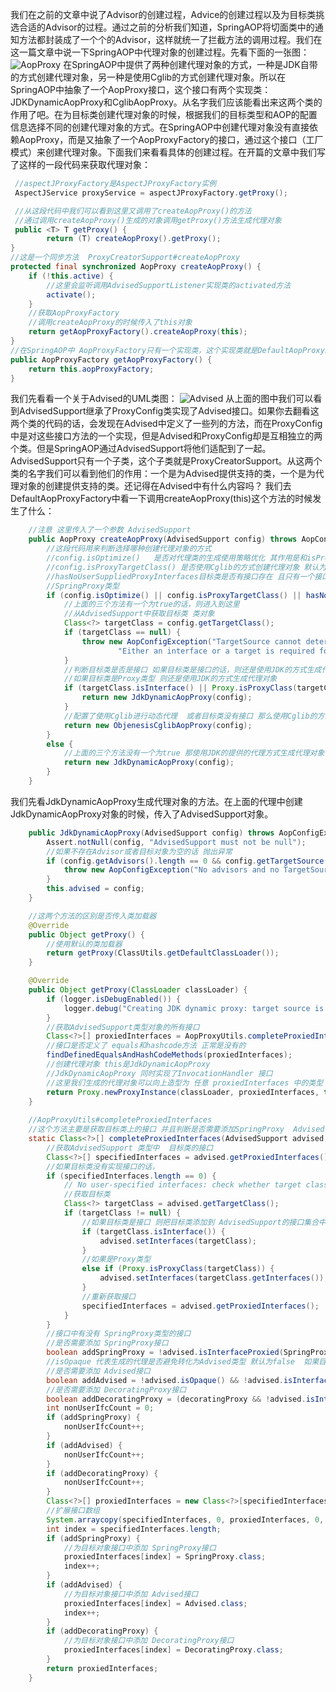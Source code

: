 我们在之前的文章中说了Advisor的创建过程，Advice的创建过程以及为目标类挑选合适的Advisor的过程。通过之前的分析我们知道，SpringAOP将切面类中的通知方法都封装成了一个个的Advisor，这样就统一了拦截方法的调用过程。我们在这一篇文章中说一下SpringAOP中代理对象的创建过程。先看下面的一张图：
![AopProxy](https://img-blog.csdn.net/20180330221910312?watermark/2/text/aHR0cHM6Ly9ibG9nLmNzZG4ubmV0L3prbnh4/font/5a6L5L2T/fontsize/400/fill/I0JBQkFCMA==/dissolve/70)
在SpringAOP中提供了两种创建代理对象的方式，一种是JDK自带的方式创建代理对象，另一种是使用Cglib的方式创建代理对象。所以在SpringAOP中抽象了一个AopProxy接口，这个接口有两个实现类：JDKDynamicAopProxy和CglibAopProxy。从名字我们应该能看出来这两个类的作用了吧。在为目标类创建代理对象的时候，根据我们的目标类型和AOP的配置信息选择不同的创建代理对象的方式。在SpringAOP中创建代理对象没有直接依赖AopProxy，而是又抽象了一个AopProxyFactory的接口，通过这个接口（工厂模式）来创建代理对象。下面我们来看看具体的创建过程。在开篇的文章中我们写了这样的一段代码来获取代理对象：
```java
 //aspectJProxyFactory是AspectJProxyFactory实例
 AspectJService proxyService = aspectJProxyFactory.getProxy();
```
```java
 //从这段代码中我们可以看到这里又调用了createAopProxy()的方法
 //通过调用createAopProxy()生成的对象调用getProxy()方法生成代理对象
 public <T> T getProxy() {
		return (T) createAopProxy().getProxy();
}
//这是一个同步方法  ProxyCreatorSupport#createAopProxy
protected final synchronized AopProxy createAopProxy() {
	if (!this.active) {
		//这里会监听调用AdvisedSupportListener实现类的activated方法
		activate();
	}
	//获取AopProxyFactory
	//调用createAopProxy的时候传入了this对象
	return getAopProxyFactory().createAopProxy(this);
}
//在SpringAOP中 AopProxyFactory只有一个实现类，这个实现类就是DefaultAopProxyFactory
public AopProxyFactory getAopProxyFactory() {
	return this.aopProxyFactory;
}	
```
我们先看看一个关于Advised的UML类图：
![Advised](https://img-blog.csdn.net/20180330224725401?watermark/2/text/aHR0cHM6Ly9ibG9nLmNzZG4ubmV0L3prbnh4/font/5a6L5L2T/fontsize/400/fill/I0JBQkFCMA==/dissolve/70)
从上面的图中我们可以看到AdvisedSupport继承了ProxyConfig类实现了Advised接口。如果你去翻看这两个类的代码的话，会发现在Advised中定义了一些列的方法，而在ProxyConfig中是对这些接口方法的一个实现，但是Advised和ProxyConfig却是互相独立的两个类。但是SpringAOP通过AdvisedSupport将他们适配到了一起。AdvisedSupport只有一个子类，这个子类就是ProxyCreatorSupport。从这两个类的名字我们可以看到他们的作用：一个是为Advised提供支持的类，一个是为代理对象的创建提供支持的类。还记得在Advised中有什么内容吗？
我们去DefaultAopProxyFactory中看一下调用createAopProxy(this)这个方法的时候发生了什么：
```java
	//注意 这里传入了一个参数 AdvisedSupport   
	public AopProxy createAopProxy(AdvisedSupport config) throws AopConfigException {
		//这段代码用来判断选择哪种创建代理对象的方式
		//config.isOptimize()   是否对代理类的生成使用策略优化 其作用是和isProxyTargetClass是一样的 默认为false
		//config.isProxyTargetClass() 是否使用Cglib的方式创建代理对象 默认为false
		//hasNoUserSuppliedProxyInterfaces目标类是否有接口存在 且只有一个接口的时候接口类型不是
		//SpringProxy类型 
		if (config.isOptimize() || config.isProxyTargetClass() || hasNoUserSuppliedProxyInterfaces(config)) {
			//上面的三个方法有一个为true的话，则进入到这里
			//从AdvisedSupport中获取目标类 类对象
			Class<?> targetClass = config.getTargetClass();
			if (targetClass == null) {
				throw new AopConfigException("TargetSource cannot determine target class: " +
						"Either an interface or a target is required for proxy creation.");
			}
			//判断目标类是否是接口 如果目标类是接口的话，则还是使用JDK的方式生成代理对象
			//如果目标类是Proxy类型 则还是使用JDK的方式生成代理对象
			if (targetClass.isInterface() || Proxy.isProxyClass(targetClass)) {
				return new JdkDynamicAopProxy(config);
			}
			//配置了使用Cglib进行动态代理  或者目标类没有接口 那么使用Cglib的方式创建代理对象
			return new ObjenesisCglibAopProxy(config);
		}
		else {
			//上面的三个方法没有一个为true 那使用JDK的提供的代理方式生成代理对象
			return new JdkDynamicAopProxy(config);
		}
	}
```
我们先看JdkDynamicAopProxy生成代理对象的方法。在上面的代理中创建JdkDynamicAopProxy对象的时候，传入了AdvisedSupport对象。
```java
	public JdkDynamicAopProxy(AdvisedSupport config) throws AopConfigException {
		Assert.notNull(config, "AdvisedSupport must not be null");
		//如果不存在Advisor或者目标对象为空的话 抛出异常
		if (config.getAdvisors().length == 0 && config.getTargetSource() == AdvisedSupport.EMPTY_TARGET_SOURCE) {
			throw new AopConfigException("No advisors and no TargetSource specified");
		}
		this.advised = config;
	}
```
```java
	//这两个方法的区别是否传入类加载器
	@Override
	public Object getProxy() {
		//使用默认的类加载器
		return getProxy(ClassUtils.getDefaultClassLoader());
	}

	@Override
	public Object getProxy(ClassLoader classLoader) {
		if (logger.isDebugEnabled()) {
			logger.debug("Creating JDK dynamic proxy: target source is " + this.advised.getTargetSource());
		}
		//获取AdvisedSupport类型对象的所有接口
		Class<?>[] proxiedInterfaces = AopProxyUtils.completeProxiedInterfaces(this.advised, true);
		//接口是否定义了 equals和hashcode方法 正常是没有的
		findDefinedEqualsAndHashCodeMethods(proxiedInterfaces);
		//创建代理对象 this是JdkDynamicAopProxy  
		//JdkDynamicAopProxy 同时实现了InvocationHandler 接口
		//这里我们生成的代理对象可以向上造型为 任意 proxiedInterfaces 中的类型
		return Proxy.newProxyInstance(classLoader, proxiedInterfaces, this);
	}
	
	//AopProxyUtils#completeProxiedInterfaces
	//这个方法主要是获取目标类上的接口 并且判断是否需要添加SpringProxy  Advised DecoratingProxy 接口
	static Class<?>[] completeProxiedInterfaces(AdvisedSupport advised, boolean decoratingProxy) {
		//获取AdvisedSupport 类型中  目标类的接口
		Class<?>[] specifiedInterfaces = advised.getProxiedInterfaces();
		//如果目标类没有实现接口的话，
		if (specifiedInterfaces.length == 0) {
			// No user-specified interfaces: check whether target class is an interface.
			//获取目标类
			Class<?> targetClass = advised.getTargetClass();
			if (targetClass != null) {
				//如果目标类是接口 则把目标类添加到 AdvisedSupport的接口集合中
				if (targetClass.isInterface()) {
					advised.setInterfaces(targetClass);
				}
				//如果是Proxy类型
				else if (Proxy.isProxyClass(targetClass)) {
					advised.setInterfaces(targetClass.getInterfaces());
				}
				//重新获取接口
				specifiedInterfaces = advised.getProxiedInterfaces();
			}
		}
		//接口中有没有 SpringProxy类型的接口
		//是否需要添加 SpringProxy接口
		boolean addSpringProxy = !advised.isInterfaceProxied(SpringProxy.class);
		//isOpaque 代表生成的代理是否避免转化为Advised类型 默认为false  如果目标类没有实现 Advised接口
		//是否需要添加 Advised接口
		boolean addAdvised = !advised.isOpaque() && !advised.isInterfaceProxied(Advised.class);
		//是否需要添加 DecoratingProxy接口
		boolean addDecoratingProxy = (decoratingProxy && !advised.isInterfaceProxied(DecoratingProxy.class));
		int nonUserIfcCount = 0;
		if (addSpringProxy) {
			nonUserIfcCount++;
		}
		if (addAdvised) {
			nonUserIfcCount++;
		}
		if (addDecoratingProxy) {
			nonUserIfcCount++;
		}
		Class<?>[] proxiedInterfaces = new Class<?>[specifiedInterfaces.length + nonUserIfcCount];
		//扩展接口数组
		System.arraycopy(specifiedInterfaces, 0, proxiedInterfaces, 0, specifiedInterfaces.length);
		int index = specifiedInterfaces.length;
		if (addSpringProxy) {
			//为目标对象接口中添加 SpringProxy接口
			proxiedInterfaces[index] = SpringProxy.class;
			index++;
		}
		if (addAdvised) {
			//为目标对象接口中添加 Advised接口
			proxiedInterfaces[index] = Advised.class;
			index++;
		}
		if (addDecoratingProxy) {
			//为目标对象接口中添加 DecoratingProxy接口
			proxiedInterfaces[index] = DecoratingProxy.class;
		}
		return proxiedInterfaces;
	}
```
